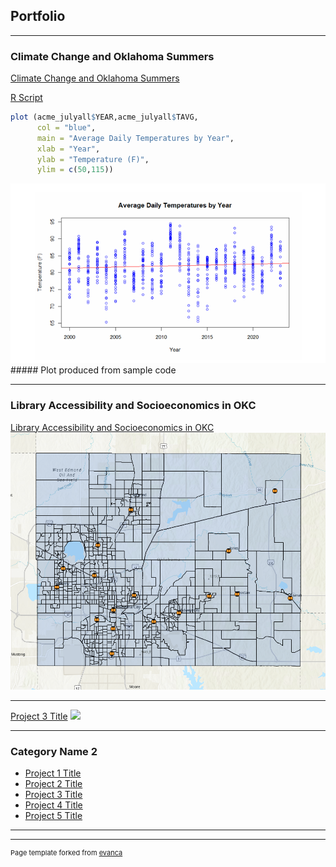 ## Portfolio

---

### Climate Change and Oklahoma Summers 

[Climate Change and Oklahoma Summers](/pdf/ClimateChangeandOKSummers.pdf)  

[R Script](https://github.com/abbeycolijn/abbeycolijn/blob/master/Climate%20Change%20and%20OK%20Summers.R)
```r
plot (acme_julyall$YEAR,acme_julyall$TAVG, 
      col = "blue",
      main = "Average Daily Temperatures by Year",
      xlab = "Year",
      ylab = "Temperature (F)",
      ylim = c(50,115))

```
<img src="images/Screenshot 2025-02-12 201105.png?raw=true"/>  
##### Plot produced from sample code  

---  
### Library Accessibility and Socioeconomics in OKC
[Library Accessibility and Socioeconomics in OKC](https://storymaps.arcgis.com/stories/73f7794824284a058cc8a58224041939)
<img src="images/Screenshot 2025-02-12 194148.png?raw=true"/>

---
[Project 3 Title](http://example.com/)
<img src="images/dummy_thumbnail.jpg?raw=true"/>

---

### Category Name 2

- [Project 1 Title](http://example.com/)
- [Project 2 Title](http://example.com/)
- [Project 3 Title](http://example.com/)
- [Project 4 Title](http://example.com/)
- [Project 5 Title](http://example.com/)

---




---
<p style="font-size:11px">Page template forked from <a href="https://github.com/evanca/quick-portfolio">evanca</a></p>
<!-- Remove above link if you don't want to attibute -->
